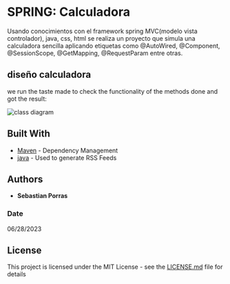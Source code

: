 # SPRING: Calculadora

Usando conocimientos con el framework spring MVC(modelo vista controlador), java, css, html se realiza un proyecto que simula una calculadora sencilla aplicando etiquetas como @AutoWired, @Component, @SessionScope, @GetMapping, @RequestParam entre otras.


## diseño calculadora

we run the taste made to check the functionality of the methods done and got the result:

![class diagram](https://github.com/sebasporras14/CalculadoraARSW/blob/master/images/calculadora.png)


## Built With

* [Maven](https://maven.apache.org/) - Dependency Management
* [java](https://rometools.github.io/rome/) - Used to generate RSS Feeds


## Authors

* **Sebastian Porras**

### Date

06/28/2023 

## License

This project is licensed under the MIT License - see the [LICENSE.md](LICENSE.md) file for details
